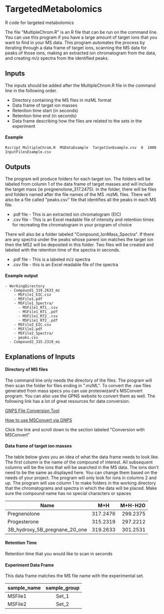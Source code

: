# TargetedMetabolomics
R code for targeted metabolomics

The file "MultipleChrom.R" is an R file that can be run on the command line. 
You can use this program if you have a large amount of target ions that you want to find in your MS data. 
This program automates the process by iterating through a data frame of target ions, scanning the MS data for peaks of those ions, making an extracted ion chromatogram from the data, and creating m/z spectra from the identified peaks. 

## Inputs 
The inputs should be added after the MultipleChrom.R file in the command line in the following order.

- Directory containing the MS files in mzML format
- Data frame of target ion masses
- Retention time start (in seconds)
- Retention time end (in seconds)
- Data frame describing how the files are related to the sets in the experiment 

#### Example
` Rscript MultipleChrom.R  MSDataExample  TargetIonExample.csv  0  1000  InputFilesExample.csv `

## Outputs 
The program will produce folders for each target ion. The folders will be labeled from column 1 of the data frame of target masses and will include the target mass (ie pregnenolone_317.2475). In the folder, there will be files and folders named after the file names of the MS .mzML files. There will also be a file called "peaks.csv" file that identifies all the peaks in each MS file. 

- .pdf file - This is an extracted ion chromatogram (EIC)
- .csv file - This is an Excel readable file of intensity and retention times for recreating the chromatogram in your program of choice

There will also be a folder labeled "Compound_IonMass_Spectra". If there are any spectra under the peaks whose parent ion matches the target ion then the MS2 will be deposited in this folder. Two files will be created and labeled with the retention time of the spectra in seconds. 

- .pdf file - This is a labeled m/z spectra
- .csv file - this is an Excel readable file of the spectra

#### Example output
```
- WorkingDirectory
  - Compound1_319.2633_mz
    - MSFile1_EIC.csv
    - MSFile1.pdf
    - MSFile1_Spectra/
      - MSFile1_RT1_.csv
      - MSFile1_RT1_.pdf
      - MSFile1_RT2_.csv
      - MSFile1_RT2_.pdf
    - MSFile2_EIC.csv
    - MSFile2.pdf
    - MSFile2_Spectra/
    - peaks.csv
  - Compound2_315.2319_mz
```

## Explanations of Inputs 
#### Directory of MS files
The command line only needs the directory of the files. The program will then scan the folder for files ending in ".mzML". To convert the .raw files generated from mass specs you can use proteowizard's MSConvert program. You can also use the GPNS website to convert them as well. The following link has a lot of great resources for data conversion. 

[GNPS File Conversion Tool](https://gnps-quickstart.ucsd.edu/conversion)

[How to use MSConvert via GNPS](https://ccms-ucsd.github.io/GNPSDocumentation/fileconversion/)

Click the link and scroll down to the section labeled "Conversion with MSConvert"

#### Data frame of target ion masses
The table below gives you an idea of what the data frame needs to look like. 
The first column is the name of the compound of interest. 
All subsequent columns will be the ions that will be searched in the MS data. The ions don't need to be the same as displayed here. You can change them based on the needs of your project. The program will only look for ions in columns 2 and up. The program will use column 1 to make folders in the working directory that the chromatograms and spectra in which the data will be placed. Make sure the compound name has no special characters or spaces

| Name       | M+H        | M+H-H2O  |
| ------------- |:-------------:| -----:|
| Pregnenolone   | 317.2476 | 299.2375 |
| Progesterone  | 315.2319     |   297.2212 |
| 3B_hydroxy_5B_pregnane_20_one| 319.2633      |  301.2531 |

#### Retention Time 
Retention time that you would like to scan in seconds 

#### Experiment Data Frame
This data frame matches the MS file name with the experimental set. 

|sample_name       | sample_group |
| --------- |:--------:| 
| MSFile1  | Set_1 | 
| MSFile2  | Set_2    | 
